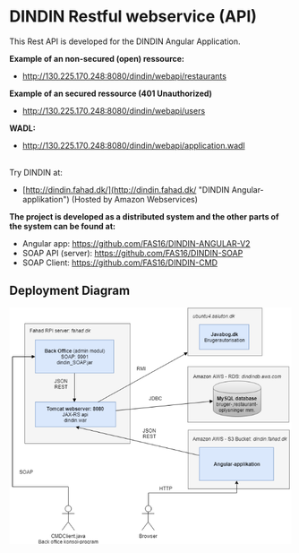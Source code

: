 # DINDIN Restful webservice (API)

This Rest API is developed for the DINDIN Angular Application. 

<b>Example of an non-secured (open) ressource:</b>
- http://130.225.170.248:8080/dindin/webapi/restaurants

<b>Example of an secured ressource (401 Unauthorized)</b>
- http://130.225.170.248:8080/dindin/webapi/users

<b>WADL:</b>
- http://130.225.170.248:8080/dindin/webapi/application.wadl


<br>Try DINDIN at:<br>
- [http://dindin.fahad.dk/](http://dindin.fahad.dk/ "DINDIN Angular-applikation") (Hosted by Amazon Webservices)


<b>The project is developed as a distributed system and the other parts of the system can be found at:</b>
- Angular app: https://github.com/FAS16/DINDIN-ANGULAR-V2
- SOAP API (server): https://github.com/FAS16/DINDIN-SOAP
- SOAP Client: https://github.com/FAS16/DINDIN-CMD

## Deployment Diagram

![alt text](https://github.com/FAS16/DINDIN-ANGULAR-V2/blob/master/deplyment%20diagram.png)




